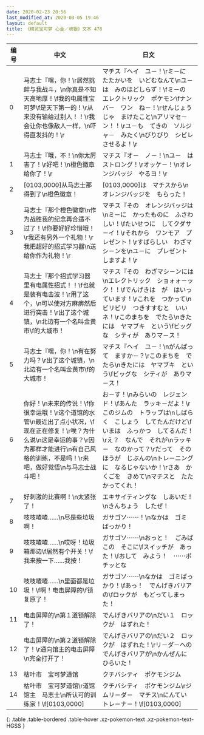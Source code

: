 ```yaml
---
date: 2020-02-23 20:56
last_modified_at: 2020-03-05 19:46
layout: default
title: 《精灵宝可梦 心金／魂银》文本 478
---
```

| 编号 | 中文 | 日文 |
| ---- | ---- | ---- |
| 0 | 马志士『嘿，你！\r居然挑衅与我战斗，\n你真是不知天高地厚！\f我的电属性宝可梦\f是天下第一的！\r从来没有输给过别人！！\r我会让你也像敌人一样，\n吓得直发抖的！\r | マチス『ヘイ　ユ－！\rミ－に　たたかいを　いどむなんて\nユ－は　みのほどしらず！\fミ－の　エレクトリック　ポケモン\fナンバ－　ワン　ね－！\rせんじょうじゃ　まけたこと\nアリマセ－ン！！\rユ－も　てきの　ソルジャ－　みたく\nびりびり　シビレさせるよ！\r |
| 1 | 马志士『哦，不！\n你太厉害了！\r好吧！\n橙色徽章给你了！\r | マチス『オ－　ノ－！\nユ－　は　ストロング！\rオッケ－！\nオレンジバッジ　やるヨ！\r |
| 2 | [0103,0000]从马志士那得到了\n橙色徽章！ | [0103,0000]は　マチスから\nオレンジバッジを　もらった！ |
| 3 | 马志士『那个橙色徽章\n作为战胜我的纪念再合适不过了！\f你要好好珍惜哦！\r我还有另外一个礼物！\r我把超好的招式学习器\n送给你作为礼物！\r | マチス『その　オレンジバッジは\nミ－に　かったものに　ふさわしい！\fたいせつに　してクダサ－イ！\rそれから　ワンモア　プレゼント！\rすばらしい　わざマシ－ンを\nユ－に　プレゼント　しますよ！\r |
| 4 | 马志士『那个招式学习器里有电属性招式！！\f也就是装有电击波！\r用了这个，\n可以使对方麻痹然后进行突击！\r出了这个城镇，\n北边有一个名叫金黄市\f的大城市！ | マチス『その　わざマシ－ンには\nエレクトリック　ショォォ－ック！！\fでんげきは　が　はいっています！\rこれを　つかって\nビリビリ　つきすすむと　いいネ！\rこのまちを　でたら\nきたには　ヤマブキ　という\fビッグな　シティが　ありマ－ス！ |
| 5 | 马志士『嘿，你！\n有在努力吗？\r出了这个城镇，\n北边有一个名叫金黄市\f的大城市！ | マチス『ヘイ　ユ－！\nがんばって　ますか－？\rこのまちを　でたら\nきたには　ヤマブキ　という\fビッグな　シティが　ありマ－ス！ |
| 6 | 你好！\n未来的传说！\f你很幸运哦！\r这个道馆的水管\n最近出了点小状况，\f现在正在修复！\r唉？为什么说\n这是幸运的事？\r因为那样才能进行\n有自己风格的训练，不是吗！\r来吧，做好觉悟\n与马志士战斗吧！ | お－す！\nみらいの　レジェンド！\fあんた　ラッキ－だよ！\rこのジムの　トラップは\nしばらく　こしょう　してたんだけど\fいまは　ふっかつ　してるんだ！\rえ？　なんで　それが\nラッキ－　なのかって？\rだって　そのほうが　じぶんの\nトレ－ニングに　なるじゃないか！\rさあ　かくごを　きめて\nマチスと　たたかってくれ！ |
| 7 | 好刺激的比赛啊！\n太紧张了！ | エキサイティングな　しあいだ！\nきんちょう　したぜ！ |
| 8 | 吱吱喳喳……\n尽是些垃圾啊！ | ガサゴソ⋯⋯！\nなかは　ゴミ　ばっかり！ |
| 9 | 吱吱喳喳……\n哎呀！垃圾箱那边\f居然有个开关！\f我来按一下……我按！ | ガサゴソ⋯⋯\nおっと！　ごみばこの　そこに\fスイッチが　あった！\fおして　みよう！　⋯⋯ポチッとな |
| 10 | 吱吱喳喳……\n里面都是垃圾！\f啊！电击屏障的\f锁复原了！ | ガサゴソ⋯⋯\nなかは　ゴミばっかり！\fあっ！　でんげきバリアの\fロックが　もどってしまった！ |
| 11 | 电击屏障的\n第１道锁解除了！ | でんげきバリアの\nだい１　ロックが　はずれた！ |
| 12 | 电击屏障的\n第２道锁解除了！\r通向馆主的电击屏障\n完全打开了！ | でんげきバリアの\nだい２　ロックが　はずれた！\rリ－ダ－への　でんげきバリアが\nかんぜんに　ひらいた！ |
| 13 | 枯叶市　宝可梦道馆 | クチバシティ　ポケモンジム |
| 14 | 枯叶市　宝可梦道馆\r道馆馆主　马志士\n所认可的训练家！\f[0103,0000] | クチバシティ　ポケモンジム\rジムリ－ダ－　マチス\nにんてい　トレ－ナ－！\f[0103,0000] |
{: .table .table-bordered .table-hover .xz-pokemon-text .xz-pokemon-text-HGSS }